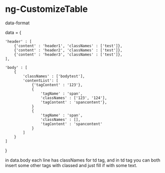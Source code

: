 # ng-CustomizeTable

data-format


data = {

    'header' : [
        {'content' : 'header1', 'classNames' : ['test']},
        {'content' : 'header2', 'classNames' : ['test']},
        {'content' : 'header3', 'classNames' : ['test']},
    ],

    'body' : [
        {
        	'classNames' : ['bodytest'], 
        	'contentList': [
        		{'tagContent' : '123'}, 
        		{
        			'tagName' : 'span', 
        			'classNames' : ['123', '124'], 
        			'tagContent' : 'spancontent'},
        		} 
        		{
        			'tagName' : 'span', 
        			'classNames' : [], 
        			'tagContent' : 'spancontent'
        		}
        	]
        }
    ]
}

in data.body each line has classNames for td tag, and in td tag you can both insert some other tags with classed and just fill if with some text.